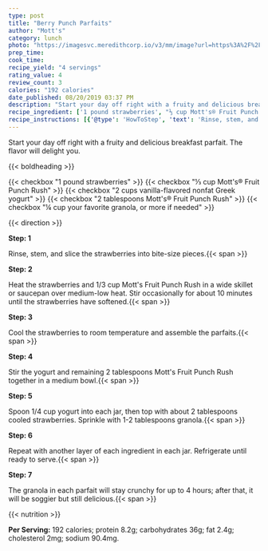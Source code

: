 ```yaml
---
type: post
title: "Berry Punch Parfaits"
author: "Mott's"
category: lunch
photo: "https://imagesvc.meredithcorp.io/v3/mm/image?url=https%3A%2F%2Fimages.media-allrecipes.com%2Fuserphotos%2F4511269.jpg"
prep_time: 
cook_time: 
recipe_yield: "4 servings"
rating_value: 4
review_count: 3
calories: "192 calories"
date_published: 08/20/2019 03:37 PM
description: "Start your day off right with a fruity and delicious breakfast parfait. The flavor will delight you."
recipe_ingredient: ['1 pound strawberries', "⅓ cup Mott's® Fruit Punch Rush", '2 cups vanilla-flavored nonfat Greek yogurt', "2 tablespoons Mott's® Fruit Punch Rush", '¼ cup your favorite granola, or more if needed']
recipe_instructions: [{'@type': 'HowToStep', 'text': 'Rinse, stem, and slice the strawberries into bite-size pieces.\n'}, {'@type': 'HowToStep', 'text': "Heat the strawberries and 1/3 cup Mott's Fruit Punch Rush in a wide skillet or saucepan over medium-low heat. Stir occasionally for about 10 minutes until the strawberries have softened.\n"}, {'@type': 'HowToStep', 'text': 'Cool the strawberries to room temperature and assemble the parfaits.\n'}, {'@type': 'HowToStep', 'text': "Stir the yogurt and remaining 2 tablespoons Mott's Fruit Punch Rush together in a medium bowl.\n"}, {'@type': 'HowToStep', 'text': 'Spoon 1/4 cup yogurt into each jar, then top with about 2 tablespoons cooled strawberries. Sprinkle with 1-2 tablespoons granola.\n'}, {'@type': 'HowToStep', 'text': 'Repeat with another layer of each ingredient in each jar. Refrigerate until ready to serve.\n'}, {'@type': 'HowToStep', 'text': 'The granola in each parfait will stay crunchy for up to 4 hours; after that, it will be soggier but still delicious.\n'}]
---
```


Start your day off right with a fruity and delicious breakfast parfait. The flavor will delight you. 

{{< boldheading >}}

{{< checkbox "1 pound strawberries" >}}
{{< checkbox "⅓ cup Mott's® Fruit Punch Rush" >}}
{{< checkbox "2 cups vanilla-flavored nonfat Greek yogurt" >}}
{{< checkbox "2 tablespoons Mott's® Fruit Punch Rush" >}}
{{< checkbox "¼ cup your favorite granola, or more if needed" >}}


{{< direction >}}

**Step: 1**

Rinse, stem, and slice the strawberries into bite-size pieces.{{< span >}}

**Step: 2**

Heat the strawberries and 1/3 cup Mott's Fruit Punch Rush in a wide skillet or saucepan over medium-low heat. Stir occasionally for about 10 minutes until the strawberries have softened.{{< span >}}

**Step: 3**

Cool the strawberries to room temperature and assemble the parfaits.{{< span >}}

**Step: 4**

Stir the yogurt and remaining 2 tablespoons Mott's Fruit Punch Rush together in a medium bowl.{{< span >}}

**Step: 5**

Spoon 1/4 cup yogurt into each jar, then top with about 2 tablespoons cooled strawberries. Sprinkle with 1-2 tablespoons granola.{{< span >}}

**Step: 6**

Repeat with another layer of each ingredient in each jar. Refrigerate until ready to serve.{{< span >}}

**Step: 7**

The granola in each parfait will stay crunchy for up to 4 hours; after that, it will be soggier but still delicious.{{< span >}}

{{< nutrition >}}

**Per Serving:** 192 calories; protein 8.2g; carbohydrates 36g; fat 2.4g; cholesterol 2mg; sodium 90.4mg.